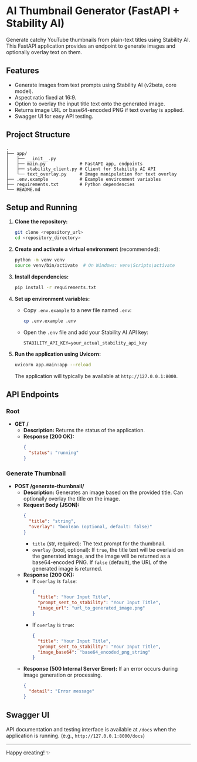 # AI Thumbnail Generator (FastAPI + Stability AI)

Generate catchy YouTube thumbnails from plain-text titles using Stability AI. This FastAPI application provides an endpoint to generate images and optionally overlay text on them.

## Features

- Generate images from text prompts using Stability AI (v2beta, core model).
- Aspect ratio fixed at 16:9.
- Option to overlay the input title text onto the generated image.
- Returns image URL or base64-encoded PNG if text overlay is applied.
- Swagger UI for easy API testing.

## Project Structure

```
.
├── app/
│   ├── __init__.py
│   ├── main.py             # FastAPI app, endpoints
│   ├── stability_client.py # Client for Stability AI API
│   └── text_overlay.py     # Image manipulation for text overlay
├── .env.example            # Example environment variables
├── requirements.txt        # Python dependencies
└── README.md
```

## Setup and Running

1.  **Clone the repository:**
    ```bash
    git clone <repository_url>
    cd <repository_directory>
    ```

2.  **Create and activate a virtual environment** (recommended):
    ```bash
    python -m venv venv
    source venv/bin/activate  # On Windows: venv\Scripts\activate
    ```

3.  **Install dependencies:**
    ```bash
    pip install -r requirements.txt
    ```

4.  **Set up environment variables:**
    *   Copy `.env.example` to a new file named `.env`:
        ```bash
        cp .env.example .env
        ```
    *   Open the `.env` file and add your Stability AI API key:
        ```
        STABILITY_API_KEY=your_actual_stability_api_key
        ```

5.  **Run the application using Uvicorn:**
    ```bash
    uvicorn app.main:app --reload
    ```
    The application will typically be available at `http://127.0.0.1:8000`.

## API Endpoints

### Root

-   **GET /**
    -   **Description:** Returns the status of the application.
    -   **Response (200 OK):**
        ```json
        {
          "status": "running"
        }
        ```

### Generate Thumbnail

-   **POST /generate-thumbnail/**
    -   **Description:** Generates an image based on the provided title. Can optionally overlay the title on the image.
    -   **Request Body (JSON):**
        ```json
        {
          "title": "string",
          "overlay": "boolean (optional, default: false)"
        }
        ```
        -   `title` (str, required): The text prompt for the thumbnail.
        -   `overlay` (bool, optional): If `true`, the title text will be overlaid on the generated image, and the image will be returned as a base64-encoded PNG. If `false` (default), the URL of the generated image is returned.
    -   **Response (200 OK):**
        -   If `overlay` is `false`:
            ```json
            {
              "title": "Your Input Title",
              "prompt_sent_to_stability": "Your Input Title",
              "image_url": "url_to_generated_image.png"
            }
            ```
        -   If `overlay` is `true`:
            ```json
            {
              "title": "Your Input Title",
              "prompt_sent_to_stability": "Your Input Title",
              "image_base64": "base64_encoded_png_string"
            }
            ```
    -   **Response (500 Internal Server Error):**
        If an error occurs during image generation or processing.
        ```json
        {
          "detail": "Error message"
        }
        ```

## Swagger UI

API documentation and testing interface is available at `/docs` when the application is running. (e.g., `http://127.0.0.1:8000/docs`)

---

Happy creating! ✨